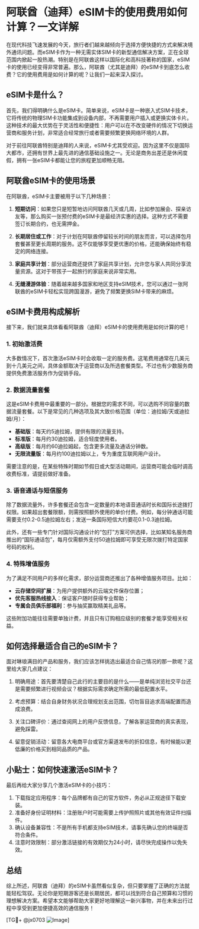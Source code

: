 # 阿联酋（迪拜）eSIM卡的使用费用如何计算？一文详解

在现代科技飞速发展的今天，旅行者们越来越倾向于选择方便快捷的方式来解决境外通讯问题。而eSIM卡作为一种无需实体SIM卡的新型通信解决方案，正在全球范围内掀起一股热潮。特别是在阿联酋这样以国际化和高科技著称的国家，eSIM卡的使用已经变得非常普遍。那么，阿联酋（尤其是迪拜）的eSIM卡到底怎么收费？它的使用费用是如何计算的呢？让我们一起来深入探讨。

## eSIM卡是什么？

首先，我们得明确什么是eSIM卡。简单来说，eSIM卡是一种嵌入式SIM卡技术，它将传统的物理SIM卡功能集成到设备内部，不再需要用户插入或更换实体卡片。这种技术的最大优势在于灵活性和便捷性：用户可以在不改变硬件的情况下切换运营商和服务计划，非常适合经常旅行或者需要频繁更换网络环境的人群。

对于前往阿联酋特别是迪拜的人来说，eSIM卡尤其受欢迎。因为这里不仅是国际大都市，还拥有世界上最先进的通信基础设施之一。无论是商务出差还是休闲度假，拥有一张eSIM卡都能让您的旅程更加顺畅无阻。

## 阿联酋eSIM卡的使用场景

在阿联酋，eSIM卡主要被用于以下几种场景：

1. **短期访问**：如果您只是短暂地访问阿联酋几天或几周，比如参加展会、探亲访友等，那么购买一张预付费的eSIM卡是最经济实惠的选择。这种方式不需要签订长期合约，也无需押金。

2. **长期居住或工作**：对于计划在阿联酋停留较长时间的朋友而言，可以选择包月套餐甚至更长周期的服务。这不仅能够享受更优惠的价格，还能确保始终有稳定的网络连接。

3. **家庭共享计划**：部分运营商还提供了家庭共享计划，允许您与家人共同分享流量资源。这对于带孩子一起旅行的家庭来说非常实用。

4. **无缝漫游体验**：随着越来越多国家和地区支持eSIM技术，您可以通过一张阿联酋的eSIM卡轻松实现跨国漫游，避免了频繁更换SIM卡带来的麻烦。

## eSIM卡费用构成解析

接下来，我们就来具体看看阿联酋（迪拜）eSIM卡的使用费用是如何计算的吧！

### 1. 初始激活费

大多数情况下，首次激活eSIM卡时会收取一定的服务费。这笔费用通常在几美元到十几美元之间，具体金额取决于运营商以及所选套餐类型。不过也有少数服务商提供免费激活服务作为促销手段。

### 2. 数据流量套餐

这是eSIM卡费用中最重要的一部分。根据您的需求不同，可以选购不同容量的数据流量套餐。以下是常见的几种选项及其大致价格范围（单位：迪拉姆/天或迪拉姆/月）：

- **基础版**：每天约5迪拉姆，提供有限的流量支持。
- **标准版**：每月约30迪拉姆，适合轻度使用者。
- **高级版**：每月约60迪拉姆起，包含更多流量及通话分钟数。
- **无限流量版**：每月约100迪拉姆以上，专为重度互联网用户设计。

需要注意的是，在某些特殊时期如节假日或大型活动期间，运营商可能会临时调高收费标准，请提前做好准备。

### 3. 语音通话与短信服务

除了数据流量外，许多套餐还会包含一定数量的本地语音通话时长和国际长途拨打权限。如果超出套餐限额，则需按照额外使用的单价付费。例如，每分钟通话可能需要支付0.2-0.5迪拉姆左右；发送一条国际短信大约要花0.1-0.3迪拉姆。

此外，还有一些专门针对国际沟通设计的“包打”方案可供选择，比如某知名服务商推出的“国际通话包”，每月仅需额外支付50迪拉姆即可享受无限次拨打特定国家号码的权利。

### 4. 特殊增值服务

为了满足不同用户的多样化需求，部分运营商还推出了各种增值服务项目。比如：

- **云存储空间扩展**：为用户提供额外的云端文件保存位置；
- **优先客服热线接入**：保证客户随时获得专业帮助；
- **专属会员俱乐部福利**：参与抽奖赢取精美礼品等。

这些附加功能往往需要单独计费，并且只有订购相应级别的套餐才能享受相关权益。

## 如何选择最适合自己的eSIM卡？

面对琳琅满目的产品和服务，我们应该怎样挑选出最适合自己情况的那一款呢？这里给大家几点建议：

1. 明确用途：首先要清楚自己此行的主要目的是什么——是单纯浏览社交平台还是需要频繁进行视频会议？根据实际需求确定所需的最低配置水平。

2. 考虑预算：结合自身财务状况合理规划支出范围，切勿盲目追求高端配置而造成浪费。

3. 关注口碑评价：通过查阅网上的用户反馈信息，了解各家运营商的真实表现，避免踩雷。

4. 留意促销活动：留意各大电商平台或官方渠道发布的折扣信息，有时候能以更低廉的价格买到相同品质的产品。

## 小贴士：如何快速激活eSIM卡？

最后再给大家分享几个激活eSIM卡的小技巧：

1. 下载指定应用程序：每个品牌都有自己的官方软件，务必从正规途径下载安装。
2. 准备好身份证明材料：注册账户时可能需要上传护照照片或其他有效证件扫描件。
3. 确认设备兼容性：不是所有手机都支持eSIM技术，请事先确认您的终端是否符合条件。
4. 注意时效限制：部分激活链接的有效期仅为24小时，请尽快完成操作以免失效。

## 总结

综上所述，阿联酋（迪拜）的eSIM卡虽然看似复杂，但只要掌握了正确的方法就能轻松驾驭。无论你是短期游客还是长期居民，都可以找到符合自己预算和习惯的理想解决方案。希望本文能够帮助大家更好地理解这一新兴事物，并在未来出行过程中享受到更加便捷高效的通信服务！

[TG💪+ @jx0703 ![Image](https://github.com/user-attachments/assets/dbca1d08-cadb-493c-b0ec-ad6f7a83f270)]